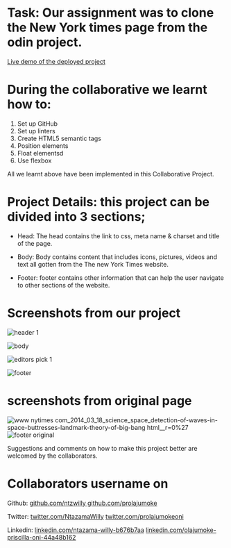 # Task: Our assignment was to clone the New York times page from the odin project.
[Live demo of the deployed project](https://ntzwilly.github.io/New-York-Times-/)

# During the collaborative we learnt how to:
 1. Set up GitHub
 2. Set up linters 
 3. Create HTML5 semantic tags
 4. Position elements
 5. Float elementsd
 6. Use flexbox 
 
 All we learnt above have been implemented in this Collaborative Project.
 
 # Project Details: this project can be divided into 3 sections;
- Head: The head contains the link to css, meta name & charset and title of the page.

- Body: Body contains  content that includes icons, pictures, videos and text all gotten from the The new York Times website.

- Footer: footer contains other information that can help the user navigate to other sections of the website. 

# Screenshots from our project

![header 1](https://user-images.githubusercontent.com/69638013/104853591-2de94100-5902-11eb-89f3-182227b5f5b3.png)

![body ](https://user-images.githubusercontent.com/69638013/104853698-c7185780-5902-11eb-8c31-6efea6680425.png)


![editors pick 1](https://user-images.githubusercontent.com/69638013/104853600-3d688a00-5902-11eb-9570-95e573ad967d.png)

![footer](https://user-images.githubusercontent.com/69638013/104853601-40637a80-5902-11eb-9f4f-1a5cf139cedf.png)


# screenshots from original page 
![www nytimes com_2014_03_18_science_space_detection-of-waves-in-space-buttresses-landmark-theory-of-big-bang html__r=0%27](https://user-images.githubusercontent.com/69638013/104735931-85d94980-5742-11eb-902e-d66730ac3354.png)
![footer original](https://user-images.githubusercontent.com/69638013/104735941-87a30d00-5742-11eb-9d1c-6faefe821e03.png)

Suggestions and comments on how to make this project better are welcomed by the collaborators.
# Collaborators username on

Github: 
[github.com/ntzwilly ](https://github.com/ntzwilly )
[github.com/prolajumoke](github.com/prolajumoke)

Twitter:
[twitter.com/NtazamaWilly](twitter.com/NtazamaWilly)
[twitter.com/prolajumokeoni](twitter.com/prolajumokeoni)

Linkedin:
[linkedin.com/ntazama-willy-b676b7aa](linkedin.com/ntazama-willy-b676b7aa)
[linkedin.com/olajumoke-priscilla-oni-44a48b162](linkedin.com/olajumoke-priscilla-oni-44a48b162)


